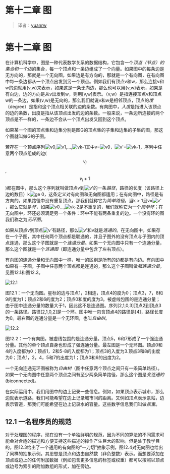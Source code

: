 # 第十二章 图

> 译者：[yuanrw](https://github.com/yuanrw)

# 第十二章 图

在计算机科学中，图是一种代表数学关系的数据结构，它包含一个*顶点（节点）*的集合和一个*边*的集合，每一个顶点和一条边组成了一个向量。如果图中的每条边是无方向的，那就是一个无向图，如果边是有方向的，那就是一个有向图，在有向图中每一条边都从一个顶点出发到另一个顶点。例如我们有顶点v和w，那么连接v和w的边就用(v,w)来表示，如果这是一条无向边，那么也可以用{v,w}表示，如果是有向边，边的方向是从v出发到w，则用[v,w]表示。（v,w）是指连接顶点v和顶点w的一条边，如果(v,w)是无向的，那么我们就说v和w是相邻顶点，顶点的*度*（degree）是指和这个顶点相关联的边的条数。有向图中，*入度*是指进入该顶点的边的条数，出度是指从该顶点出发的边的条数。一般来说，一条边所连接的两个顶点是不一样的，一条边不会从一个顶点出发又回到这个顶点。

如果某一个图的顶点集和边集分别是图G的顶点集的子集和边集的子集的图，那这个图就叫做G的子图。

若存在一个顶点序列![v0](http://latex.codecogs.com/gif.latex?\\$$v_0$$}),![v1](http://latex.codecogs.com/gif.latex?\\$$v_1$$}),…,![vk-1](http://latex.codecogs.com/gif.latex?\\$$v_k-1$$})其中v=![v0](http://latex.codecogs.com/gif.latex?\\$$v_0$$})，![v'](http://latex.codecogs.com/gif.latex?\\$$v'$$})=![vk-1](http://latex.codecogs.com/gif.latex?\\$$v_k-1$$})，序列中任意两个顶点组成的边($$v_i$$,$$v_i+1$$)都在图中，那么这个序列就叫做顶点v到![v'](http://latex.codecogs.com/gif.latex?\\$$v'$$})的一条*路径*，路径的长度（该路径上边的数目）k![ge](http://latex.codecogs.com/gif.latex?\\$$\geq$$})  0，这条定义对有向图和无向图都适用；在有向图中，路径是有方向的。如果路径中没有重复顶点，那我们就称它为*简单路径*。当k > 1且v=![v'](http://latex.codecogs.com/gif.latex?\\$$v'$$})，那么它就是*环*，如果![v0](http://latex.codecogs.com/gif.latex?\\$$v_0$$})…,![vk-2](http://latex.codecogs.com/gif.latex?\\$$v_k-2$$})是不重复的，我们就称它为一个*简单环*；在无向图中，环还必须满足另一个条件：环中不能有两条重复的边。一个没有环的图我们称之为*无环图*。

如果从顶点v到顶点![v'](http://latex.codecogs.com/gif.latex?\\$$v'$$})有路径，那么![v'](http://latex.codecogs.com/gif.latex?\\$$v'$$})和v就是*连通的*。在无向图中，如果存在一个子图，其中任何两个顶点都是联通的，并且子图外的没有顶点与子图内的顶点连通，那么这个子图就是一个*连通分量*。如果一个无向图中只有一个连通分量，那么这个图就是一个*连通图*（即连通分量中包含了左右顶点）。

有向图的连通分量和无向图中一样，唯一的区别是所有的边都是有向边。有向图中如果有一子图，子图中任意两个顶点都是连通的，那么这个子图叫做*强连通分量*。见图12.1和图12.2。

![12.1](https://github.com/yuanrw/cs61b-textbook-zh/blob/ch12/zh/img/12.1.png)

图12.1：一个无向图。星标的边与顶点1，2相连，顶点4的度为0；顶点3，7，8和9的度为1；顶点2和6的度为2；顶点0和度的度为3。被虚线包围的是连通分量；由于图中连通分量的数量大于1，因此这不是连通图。序列[2,1,0,3]顶点2到顶点3的一条路径。路径[2,1,0,2]是一个环。图中唯一包含顶点4的路径是[4]，路径长度为0。最右图的连通分量是一个无环图，也叫*自由树*。

![12.2](https://github.com/yuanrw/cs61b-textbook-zh/blob/ch12/zh/img/12.2.png)

图12.2：一个有向图。被虚线包围的是连通分量。顶点5，6和7形成了一个强连通分量。其他的单个顶点自身也形成了强连通分量。最左图是一个无环图。顶点0和4的入度都为0；顶点1，2和5-8的入度都为1；顶点3的入度为3.顶点3和8的出度为0；顶点1，2，4，5和7的出度为1；顶点0和6的出度为2。

一个无向连通无环图被称为*自由树*（图中任意两个顶点之间只有一条简单路径）。如果一个无向图中任意两个顶点之间有至少两条简单路径，那么这个图是*变连通的*(biconnected)。

在实际运用中，我们用图中的边上记录一些信息。例如，如果顶点表示城市，那么边就表示道路，我们可能希望在边上记录城市间的距离。又例如顶点表示泵站，边表示管道，那我们可能希望在边上记录水的容量。这些数字信息我们叫做*权重*。

## 12.1 一名程序员的规范

对于处理图的程序，现在没有一个单独鲜明的规范，因为不同的算法的不同需求可能会对合适的描述和方便支持这些描述的操作产生巨大的影响。但是处于教学目的，图12.3给出了一个通用的有向图的“一刀切”抽象示例，图12.4对无向图也给出了同样的抽象示例。其思想是顶点和边由自然数（非负整数）表示。而想要添加在顶点或边上的任何附加数据（例如包含更多信息的标签或权重）都可以按照以顶点或边号为索引的附加数组的形式，加在旁边。